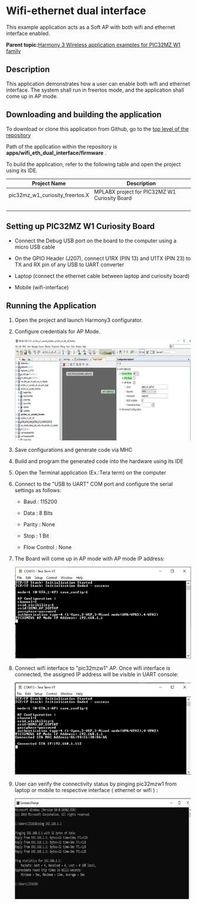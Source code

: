 # Wifi-ethernet dual interface

This example application acts as a Soft AP with both wifi and ethernet interface enabled.

**Parent topic:**[Harmony 3 Wireless application examples for PIC32MZ W1 family](GUID-60AE2339-6045-4BAA-AEBC-AAEE24D8C566.md)

## Description

This application demonstrates how a user can enable both wifi and ethernet interface. The system shall run in freertos mode, and the application shall come up in AP mode.

## Downloading and building the application

To download or clone this application from Github, go to the [top level of the repository](https://github.com/Microchip-MPLAB-Harmony/wireless_apps_pic32mzw1_wfi32e01)

Path of the application within the repository is **apps/wifi\_eth\_dual\_interface/firmware** .

To build the application, refer to the following table and open the project using its IDE.

|Project Name|Description|
|------------|-----------|
|pic32mz\_w1\_curiosity\_freertos.X|MPLABX project for PIC32MZ W1 Curiosity Board|
| | |

## Setting up PIC32MZ W1 Curiosity Board

-   Connect the Debug USB port on the board to the computer using a micro USB cable

-   On the GPIO Header \(J207\), connect U1RX \(PIN 13\) and U1TX \(PIN 23\) to TX and RX pin of any USB to UART converter

-   Laptop \(connect the ethernet cable between laptop and curiosity board\)

-   Mobile \(wifi-interface\)


## Running the Application

1.  Open the project and launch Harmony3 configurator.

2.  Configure credentials for AP Mode.

    ![resized_configurator](GUID-318504FA-E049-4A17-B915-262F4BFDB6A5-low.png)

3.  Save configurations and generate code via MHC

4.  Build and program the generated code into the hardware using its IDE

5.  Open the Terminal application \(Ex.:Tera term\) on the computer

6.  Connect to the "USB to UART" COM port and configure the serial settings as follows:

    -   Baud : 115200

    -   Data : 8 Bits

    -   Parity : None

    -   Stop : 1 Bit

    -   Flow Control : None

7.  The Board will come up in AP mode with AP mode IP address:

    ![dual_interface_AP_mode_console](GUID-0A3CD5AA-7698-4E78-A7ED-86C585E4E22A-low.png)

8.  Connect wifi interface to "pic32mzw1" AP. Once wifi interface is connected, the assigned IP address will be visible in UART console:

    ![dual_interface_wifi_connected_console](GUID-7A5AD4A7-0E9B-4BCB-BC0A-A92091818B86-low.png)

9.  User can verify the connectivity status by pinging pic32mzw1 from laptop or mobile to respective interface \( ethernet or wifi \) :

    ![resized_dual_interface_wifi_ping_console](GUID-C982BCC9-D679-4306-AFBF-1B3EDCA20FB3-low.png)


